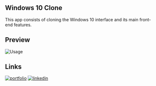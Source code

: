 ## Windows 10 Clone

 This app consists of cloning the Windows 10 interface and its main front-end features.

## Preview

![Usage](https://github.com/guilhermevialle/Windows-Interface-Clone/blob/main/Windows%20Interface/Preview/gif.gif)


## Links

[![portfolio](https://img.shields.io/badge/my_portfolio-000?style=for-the-badge&logo=ko-fi&logoColor=white)](https://guilherme-vialle.vercel.app/)
[![linkedin](https://img.shields.io/badge/linkedin-0A66C2?style=for-the-badge&logo=linkedin&logoColor=white)](https://www.linkedin.com/in/dev-guilhermevialle/)
